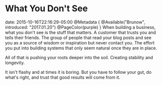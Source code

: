# What You Don't See
date: 2015-10-16T22:16:29-05:00
@Metadata {
  @Available("Brunow", introduced: "2017.01.20")
  @PageColor(purple)
}
When building a business, what you don't see is the stuff that matters. A customer that trusts you and tells their friends. The group of people that read your blog posts and see you as a source of wisdom or inspiration but never contact you. The effort you put into building systems that only seem natural once they are in place.

All of that is pushing your roots deeper into the soil. Creating stability and longevity.

It isn't flashy and at times it is boring. But you have to follow your gut, do what's right, and trust that good results will come from it.
